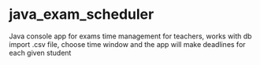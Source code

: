# java_exam_scheduler
Java console app for exams time management for teachers, works with db
import .csv file, choose time window and the app will make deadlines for each given student
